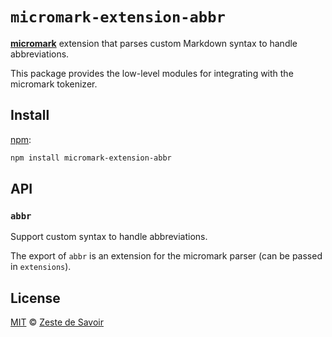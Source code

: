 # `micromark-extension-abbr`

**[micromark][]** extension that parses custom Markdown syntax to handle
abbreviations.

This package provides the low-level modules for integrating with the micromark
tokenizer.

## Install

[npm][]:

```sh
npm install micromark-extension-abbr
```

## API

### `abbr`

Support custom syntax to handle abbreviations.

The export of `abbr` is an extension for the micromark parser (can be passed
in `extensions`).

## License

[MIT][license] © [Zeste de Savoir][zds]

<!-- Definitions -->

[license]: LICENCE

[micromark]: https://github.com/micromark/micromark

[npm]: https://docs.npmjs.com/cli/install

[zds]: https://zestedesavoir.com

